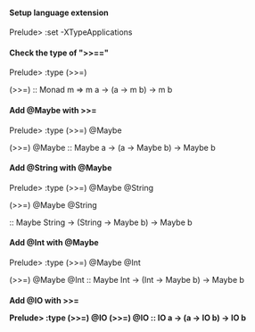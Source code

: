 <h4>Setup language extension</h4>

Prelude> :set -XTypeApplications

<h4>Check the type of ">>=="</h4>

Prelude> :type (>>=)

(>>=) :: Monad m => m a -> (a -> m b) -> m b

<h4>Add @Maybe with >>=</h4>

Prelude> :type (>>=) @Maybe

(>>=) @Maybe :: Maybe a -> (a -> Maybe b) -> Maybe b

<h4>Add @String with @Maybe</h4>

Prelude> :type (>>=) @Maybe @String

(>>=) @Maybe @String

  :: Maybe String -> (String -> Maybe b) -> Maybe b

<h4>Add @Int with @Maybe</h4>

Prelude> :type (>>=) @Maybe @Int

(>>=) @Maybe @Int :: Maybe Int -> (Int -> Maybe b) -> Maybe b

<h4>Add @IO with >>=

Prelude> :type (>>=) @IO
(>>=) @IO :: IO a -> (a -> IO b) -> IO b

